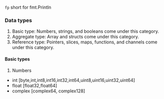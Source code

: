 `fp` short for fmt.Println 

### Data types
1. Basic type: Numbers, strings, and booleans come under this category.
2. Aggregate type: Array and structs come under this category.
3. Reference type: Pointers, slices, maps, functions, and channels come under this category.

#### Basic types
1. Numbers
- int [byte,int,int8,int16,int32,int64,uint8,uint16,uint32,uint64]
- float [float32,float64]
- complex [complex64, complex128]

